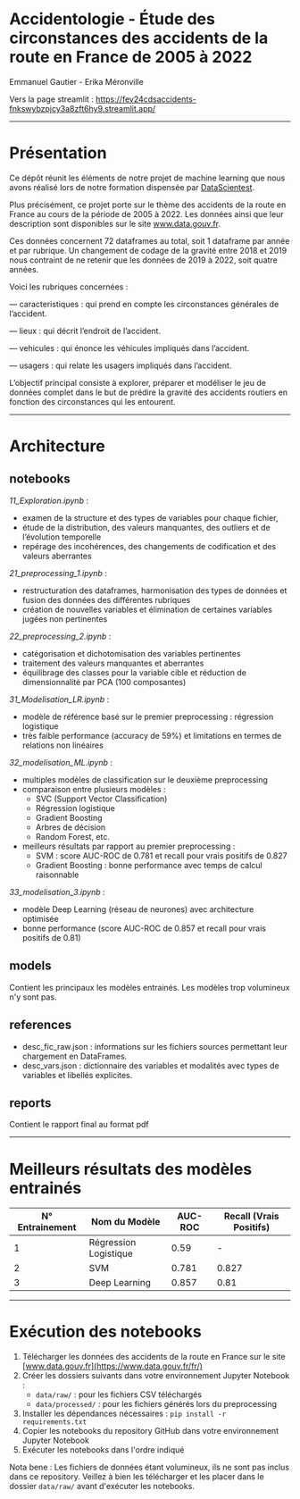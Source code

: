 # Accidentologie - Étude des circonstances des accidents de la route en France de 2005 à 2022

Emmanuel Gautier - Erika Méronville

Vers la page streamlit :
https://fev24cdsaccidents-fnkswybzpjcy3a8zft6hy9.streamlit.app/

------------
# Présentation

Ce dépôt réunit les éléments de notre projet de machine learning que nous avons réalisé lors de notre formation dispensée par 
[DataScientest](https://datascientest.com/).

Plus précisément, ce projet porte sur le thème des accidents de la route en France au cours de la période de 2005 à 2022. Les données ainsi que 
leur description sont disponibles sur le site www.data.gouv.fr.

Ces données concernent 72 dataframes au total, soit 1 dataframe par année et par rubrique.
Un changement de codage de la gravité entre 2018 et 2019 nous contraint de ne retenir
que les données de 2019 à 2022, soit quatre années.

Voici les rubriques concernées :

 — caracteristiques : qui prend en compte les circonstances générales de l’accident.

 — lieux : qui décrit l’endroit de l’accident.

 — vehicules : qui énonce les véhicules impliqués dans l’accident.

 — usagers : qui relate les usagers impliqués dans l’accident.

L’objectif principal consiste à explorer, préparer et modéliser le jeu de données complet dans le but de prédire la gravité des accidents routiers 
en fonction des circonstances qui les entourent.

------------
# Architecture

## notebooks 

*11_Exploration.ipynb* : 
 - examen de la structure et des types de variables pour chaque fichier, 
 - étude de la distribution, des valeurs manquantes, des outliers et de l’évolution temporelle
 - repérage des incohérences, des changements de codification et des valeurs aberrantes

*21_preprocessing_1.ipynb* :
 - restructuration des dataframes, harmonisation des types de données et fusion des données des différentes rubriques
 - création de nouvelles variables et élimination de certaines variables jugées non pertinentes

*22_preprocessing_2.ipynb* :
 - catégorisation et dichotomisation des variables pertinentes
 - traitement des valeurs manquantes et aberrantes
 - équilibrage des classes pour la variable cible et réduction de dimensionnalité par PCA (100 composantes)

*31_Modelisation_LR.ipynb* :
 - modèle de référence basé sur le premier preprocessing : régression logistique
 - très faible performance (accuracy de 59%) et limitations en termes de relations non linéaires

*32_modelisation_ML.ipynb* :
- multiples modèles de classification sur le deuxième preprocessing
- comparaison entre plusieurs modèles :
    - SVC (Support Vector Classification)
    - Régression logistique
    - Gradient Boosting
    - Arbres de décision
    - Random Forest, etc.
- meilleurs résultats par rapport au premier preprocessing :
    - SVM : score AUC-ROC de 0.781 et recall pour vrais positifs de 0.827
    - Gradient Boosting : bonne performance avec temps de calcul raisonnable

*33_modelisation_3.ipynb* :
 - modèle Deep Learning (réseau de neurones) avec architecture optimisée
 - bonne performance (score AUC-ROC de 0.857 et recall pour vrais positifs de 0.81)

## models
Contient les principaux les modèles entrainés. Les modèles trop volumineux n'y sont pas.

## references
 - desc_fic_raw.json : informations sur les fichiers sources permettant leur chargement en DataFrames.
 - desc_vars.json : dictionnaire des variables et modalités avec types de variables et libellés explicites.

## reports
Contient le rapport final au format pdf

------------
# Meilleurs résultats des modèles entrainés
| N° Entrainement | Nom du Modèle | AUC-ROC | Recall (Vrais Positifs) |
|-----------------|---------------|---------|-------------------------|
| 1 | Régression Logistique | 0.59 | - |
| 2 | SVM | 0.781 | 0.827 |
| 3 | Deep Learning | 0.857 | 0.81 |

------------
# Exécution des notebooks
1. Télécharger les données des accidents de la route en France sur le site [www.data.gouv.fr](https://www.data.gouv.fr/fr/)
2. Créer les dossiers suivants dans votre environnement Jupyter Notebook :
    - `data/raw/` : pour les fichiers CSV téléchargés
    - `data/processed/` : pour les fichiers générés lors du preprocessing
3. Installer les dépendances nécessaires : `pip install -r requirements.txt`
4. Copier les notebooks du repository GitHub dans votre environnement Jupyter Notebook
5. Exécuter les notebooks dans l'ordre indiqué

 Nota bene : Les fichiers de données étant volumineux, ils ne sont pas inclus dans ce repository.
 Veillez à bien les télécharger et les placer dans le dossier `data/raw/` avant d'exécuter les notebooks.
